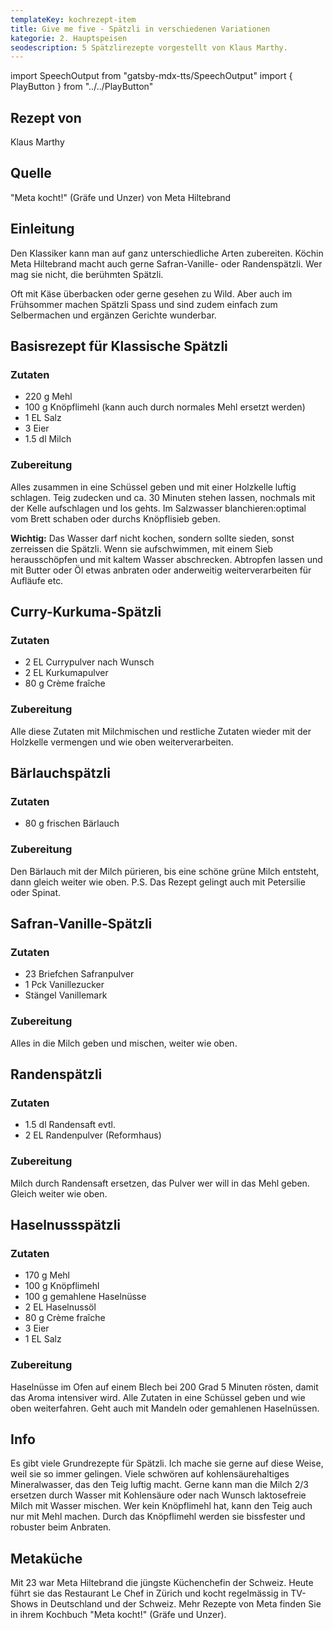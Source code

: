 ```yaml
---
templateKey: kochrezept-item
title: Give me five - Spätzli in verschiedenen Variationen
kategorie: 2. Hauptspeisen
seodescription: 5 Spätzlirezepte vorgestellt von Klaus Marthy.
---
```

import SpeechOutput from "gatsby-mdx-tts/SpeechOutput"
import { PlayButton } from "../../PlayButton"

<SpeechOutput id="kochrezept-klaus-marthy-5-spaetzlirezepte" customPlayButton={PlayButton}>

## Rezept von

Klaus Marthy

## Quelle

"Meta kocht!" (Gräfe und Unzer) von Meta Hiltebrand

## Einleitung

Den Klassiker kann man auf ganz unterschiedliche Arten zubereiten. Köchin Meta Hiltebrand macht auch gerne Safran-Vanille- oder Randenspätzli. Wer mag sie nicht, die berühmten Spätzli.  

Oft mit Käse überbacken oder gerne gesehen zu Wild. Aber auch im Frühsommer machen Spätzli Spass und sind zudem einfach zum Selbermachen und ergänzen Gerichte wunderbar. 

## Basisrezept für Klassische Spätzli

### Zutaten

* 220 g Mehl
* 100 g Knöpflimehl (kann auch durch normales Mehl ersetzt werden) 
* 1 EL Salz  
* 3 Eier  
* 1.5 dl Milch

### Zubereitung

Alles zusammen in eine Schüssel geben und mit einer Holzkelle luftig schlagen. Teig zudecken und ca. 30 Minuten stehen lassen, nochmals mit der Kelle aufschlagen und los gehts. Im Salzwasser blanchieren:optimal vom Brett schaben oder durchs Knöpflisieb geben. 

**Wichtig:** Das Wasser darf nicht kochen, sondern sollte sieden, sonst zerreissen die Spätzli. Wenn sie aufschwimmen, mit einem Sieb herausschöpfen und mit kaltem Wasser abschrecken. Abtropfen lassen und mit Butter oder Öl etwas anbraten oder anderweitig weiterverarbeiten für Aufläufe etc. 

## Curry-Kurkuma-Spätzli

### Zutaten

* 2 EL Currypulver nach Wunsch
* 2 EL Kurkumapulver  
* 80 g Crème fraîche 

### Zubereitung

Alle diese Zutaten mit Milchmischen und restliche Zutaten wieder mit der Holzkelle vermengen und wie oben weiterverarbeiten. 

## Bärlauchspätzli

### Zutaten

* 80 g frischen Bärlauch

### Zubereitung

Den Bärlauch mit der Milch pürieren, bis eine schöne grüne Milch entsteht, dann gleich weiter wie oben. P.S. Das Rezept gelingt auch mit Petersilie oder Spinat.

## Safran-Vanille-Spätzli

### Zutaten

* 23 Briefchen Safranpulver 
* 1 Pck Vanillezucker  
* Stängel Vanillemark

### Zubereitung

Alles in die Milch geben und mischen, weiter wie oben.

## Randenspätzli

### Zutaten

* 1.5 dl Randensaft evtl.  
* 2 EL Randenpulver (Reformhaus)

### Zubereitung

Milch durch Randensaft ersetzen, das Pulver  wer will  in das Mehl geben. Gleich weiter wie oben.

## Haselnussspätzli

### Zutaten

* 170 g Mehl
* 100 g Knöpflimehl 
* 100 g gemahlene Haselnüsse 
* 2 EL Haselnussöl 
* 80 g Crème fraîche 
* 3 Eier 
* 1 EL Salz 

### Zubereitung

Haselnüsse im Ofen auf einem Blech bei 200 Grad 5 Minuten rösten, damit das Aroma intensiver wird. Alle Zutaten in eine Schüssel geben und wie oben weiterfahren. Geht auch mit Mandeln oder gemahlenen Haselnüssen.

## Info

Es gibt viele Grundrezepte für Spätzli. Ich mache sie gerne auf diese Weise, weil sie so immer gelingen. Viele schwören auf kohlensäurehaltiges Mineralwasser, das den Teig luftig macht. Gerne kann man die Milch 2/3 ersetzen durch Wasser mit Kohlensäure oder nach Wunsch laktosefreie Milch mit Wasser mischen. Wer kein Knöpflimehl hat, kann den Teig auch nur mit Mehl machen. Durch das Knöpflimehl werden sie bissfester und robuster beim Anbraten. 

## Metaküche

Mit 23 war Meta Hiltebrand die jüngste Küchenchefin der Schweiz. Heute führt sie das Restaurant Le Chef in Zürich und kocht regelmässig in TV-Shows in Deutschland und der Schweiz. Mehr Rezepte von Meta finden Sie in ihrem Kochbuch "Meta kocht!" (Gräfe und Unzer). 

</SpeechOutput>